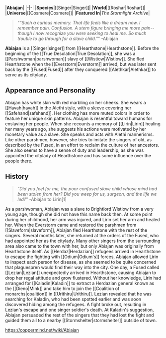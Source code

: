 |**Abiajan**|
|-|-|
|**Species**|[[Singer\|Singer]]|
|**World**|[[Roshar\|Roshar]]|
|**Universe**|[[Cosmere\|Cosmere]]|
|**Featured In**|*The Stormlight Archive*|

>“*“Such a curious memory. That life feels like a dream now. I remember pain. Confusion. A stern figure bringing me more pain--though I now recognize you were seeking to heal me. So much trouble to go through for a slave child.”*”
\-Abiajan

**Abiajan** is a [[Singer\|singer]] from [[Hearthstone\|Hearthstone]]. Before the beginning of the [[True Desolation\|True Desolation]], she was a [[Parshwoman\|parshwoman]] slave of [[Wistiow\|Wistiow]]. She fled Hearthstone when the [[Everstorm\|Everstorm]] arrived, but was later sent back by the [[Fused\|Fused]] after they conquered [[Alethkar\|Alethkar]] to serve as its citylady.

## Appearance and Personality
Abiajan has white skin with red marbling on her cheeks. She wears a [[Havah\|havah]] in the Alethi style, with a sleeve covering her [[Safehand\|safehand]]. Her clothing has more muted colors in order to feature her unique skin patterns.
Abiajan is resentful toward humans for enslaving her people. When she recounts a memory of [[Lirin\|Lirin]] healing her many years ago, she suggests his actions were motivated by her monetary value as a slave. She speaks and acts with Alethi mannerisms. Like other parshmen, however, she tries to imitate the singers of old, as described by the Fused, in an effort to reclaim the culture of her ancestors. She also seems to have a sense of duty and leadership, as she was appointed the citylady of Hearthstone and has some influence over the people there.

## History
>“*Did you feel for me, the poor confused slave child whose mind had been stolen from her? Did you weep for us, surgeon, and the life we led?*”
\-Abiajan to Lirin[1]


As a parshwoman, Abiajan was a slave to Brightlord Wistiow from a very young age, though she did not have this name back then. At some point during her childhood, her arm was injured, and Lirin set her arm and healed her.
When the Everstorm came and restored the parshmen from [[Slaveform\|slaveform]], Abiajan fled Hearthstone with the rest of the singers. Several months later, she returned at the orders of the Fused, who had appointed her as the citylady. Many other singers from the surrounding area also came to the town with her, but only Abiajan was originally from Hearthstone itself.
As [[Herdaz\|Herdazian]] refugees arrived in Hearthstone to escape the fighting with [[Odium\|Odium's]] forces, Abiajan allowed Lirin to inspect each person for disease, as she seemed to be quite concerned that plaguespren would find their way into the city. One day, a Fused called [[Lezian\|Lezian]] unexpectedly arrived in Hearthstone, causing Abiajan to drop her regal attitude and grow flustered. Without her knowledge, Lirin had arranged for [[Kaladin\|Kaladin]] to extract a Herdazian general known as the [[Dieno\|Mink]] and take him to join the [[Coalition of monarchs\|coalition]] in [[Urithiru\|Urithiru]]. Lezian revealed that he was searching for Kaladin, who had been spotted earlier and was soon discovered hiding among the refugees. A fight broke out, resulting in Lezian's escape and one singer soldier's death. At Kaladin's suggestion, Abiajan persuaded the rest of the singers that they had lost the fight and guided them all to a nearby [[Stormshelter\|stormshelter]] outside of town.



https://coppermind.net/wiki/Abiajan